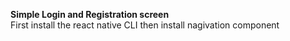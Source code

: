 <b>Simple Login and Registration screen</b><br/>
First install the react native CLI then install nagivation component


